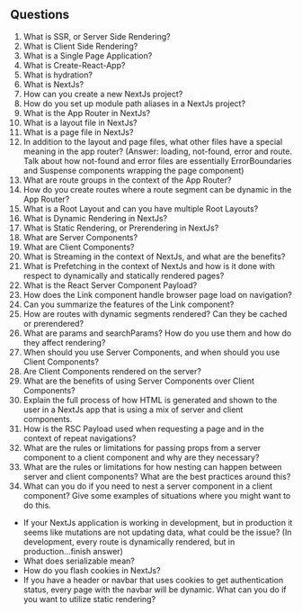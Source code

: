 ## Questions

1. What is SSR, or Server Side Rendering?
2. What is Client Side Rendering?
3. What is a Single Page Application?
4. What is Create-React-App?
5. What is hydration?
6. What is NextJs?
7. How can you create a new NextJs project?
8. How do you set up module path aliases in a NextJs project?
9. What is the App Router in NextJs?
10. What is a layout file in NextJs?
11. What is a page file in NextJs?
12. In addition to the layout and page files, what other files have a special meaning in the app router? (Answer: loading, not-found, error and route. Talk about how not-found and error files are essentially ErrorBoundaries and Suspense components wrapping the page component)
13. What are route groups in the context of the App Router?
14. How do you create routes where a route segment can be dynamic in the App Router?
15. What is a Root Layout and can you have multiple Root Layouts?
16. What is Dynamic Rendering in NextJs?
17. What is Static Rendering, or Prerendering in NextJs?
18. What are Server Components?
19. What are Client Components?
20. What is Streaming in the context of NextJs, and what are the benefits?
21. What is Prefetching in the context of NextJs and how is it done with respect to dynamically and statically rendered pages?
22. What is the React Server Component Payload?
23. How does the Link component handle browser page load on navigation?
24. Can you summarize the features of the Link component?
25. How are routes with dynamic segments rendered? Can they be cached or prerendered?
26. What are params and searchParams? How do you use them and how do they affect rendering?
27. When should you use Server Components, and when should you use Client Components?
28. Are Client Components rendered on the server?
29. What are the benefits of using Server Components over Client Components?
30. Explain the full process of how HTML is generated and shown to the user in a NextJs app that is using a mix of server and client components.
31. How is the RSC Payload used when requesting a page and in the context of repeat navigations?
32. What are the rules or limitations for passing props from a server component to a client component and why are they necessary?
33. What are the rules or limitations for how nesting can happen between server and client components? What are the best practices around this?
34. What can you do if you need to nest a server component in a client component? Give some examples of situations where you might want to do this.

- If your NextJs application is working in development, but in production it seems like mutations are not updating data, what could be the issue? (In development, every route is dynamically rendered, but in production...finish answer)
- What does serializable mean?
- How do you flash cookies in NextJs?
- If you have a header or navbar that uses cookies to get authentication status, every page with the navbar will be dynamic. What can you do if you want to utilize static rendering?